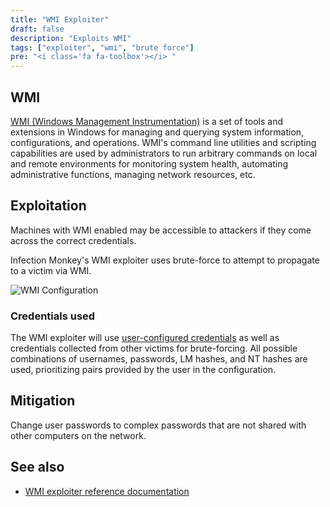 ```yaml
---
title: "WMI Exploiter"
draft: false
description: "Exploits WMI"
tags: ["exploiter", "wmi", "brute force"]
pre: "<i class='fa fa-toolbox'></i> "
---
```


## WMI

[WMI (Windows Management Instrumentation)](
https://learn.microsoft.com/en-us/windows/win32/wmisdk/wmi-start-page) is a set
of tools and extensions in Windows for managing and querying system information,
configurations, and operations. WMI's command line utilities and scripting
capabilities are used by administrators to run arbitrary commands on local and
remote environments for monitoring system health, automating administrative
functions, managing network resources, etc.

## Exploitation

Machines with WMI enabled may be accessible to attackers if
they come across the correct credentials.

Infection Monkey's WMI exploiter uses brute-force to attempt to
propagate to a victim via WMI.

![WMI Configuration](
/images/island/configuration-page/wmi-exploiter-configuration.png
"WMI Configuration")

### Credentials used

The WMI exploiter will use [user-configured credentials](
/usage/configuration/credentials) as well as credentials collected from other
victims for brute-forcing. All possible combinations of usernames, passwords,
LM hashes, and NT hashes are used, prioritizing pairs provided by the user in
the configuration.

## Mitigation

Change user passwords to complex passwords that are not shared with other
computers on the network.

## See also
- [WMI exploiter reference documentation](/reference/exploiters/wmi)
